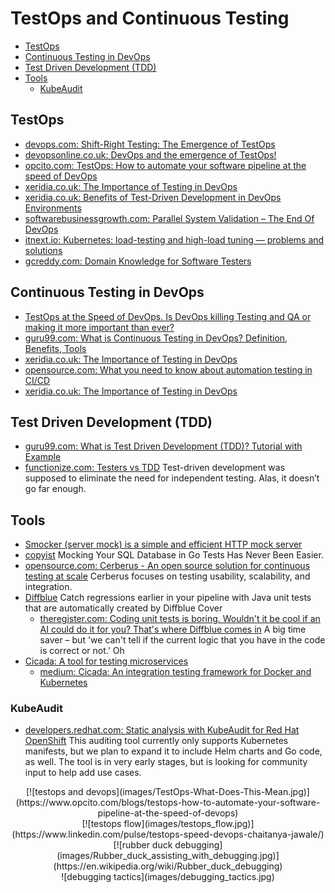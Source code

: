 # TestOps and Continuous Testing
- [TestOps](#testops)
- [Continuous Testing in DevOps](#continuous-testing-in-devops)
- [Test Driven Development (TDD)](#test-driven-development-tdd)
- [Tools](#tools)
    - [KubeAudit](#kubeaudit)

## TestOps
- [devops.com: Shift-Right Testing: The Emergence of TestOps](https://devops.com/shift-right-testing-the-emergence-of-testops/)
- [devopsonline.co.uk: DevOps and the emergence of TestOps!](https://www.devopsonline.co.uk/devops-and-the-emergence-of-testops/)
- [opcito.com: TestOps: How to automate your software pipeline at the speed of DevOps](https://www.opcito.com/blogs/testops-how-to-automate-your-software-pipeline-at-the-speed-of-devops)
- [xeridia.co.uk: The Importance of Testing in DevOps](https://www.xeridia.co.uk/blog/importance-testing-devops)
- [xeridia.co.uk: Benefits of Test-Driven Development in DevOps Environments](https://www.xeridia.co.uk/blog/benefits-test-driven-development-devops-environments)
- [softwarebusinessgrowth.com: Parallel System Validation – The End Of DevOps](https://www.softwarebusinessgrowth.com/doc/parallel-system-validation-the-end-of-devops-0001)
- [itnext.io: Kubernetes: load-testing and high-load tuning — problems and solutions](https://itnext.io/kubernetes-load-testing-and-high-load-tuning-problems-and-solutions-244d869a9791)
- [gcreddy.com: Domain Knowledge for Software Testers](https://www.gcreddy.com/2016/06/domain-knowledge-for-testers.html)

## Continuous Testing in DevOps
- [TestOps at the Speed of DevOps. Is DevOps killing Testing and QA or making it more important than ever?](https://www.linkedin.com/pulse/testops-speed-devops-chaitanya-jawale/)
- [guru99.com: What is Continuous Testing in DevOps? Definition, Benefits, Tools](https://www.guru99.com/continuous-testing.html)
- [xeridia.co.uk: The Importance of Testing in DevOps](https://www.xeridia.co.uk/blog/importance-testing-devops)
- [opensource.com: What you need to know about automation testing in CI/CD](https://opensource.com/article/20/7/automation-testing-cicd)
- [xeridia.co.uk: The Importance of Testing in DevOps](https://www.xeridia.co.uk/blog/importance-testing-devops)

## Test Driven Development (TDD)
- [guru99.com: What is Test Driven Development (TDD)? Tutorial with Example](https://www.guru99.com/test-driven-development.html)
- [functionize.com: Testers vs TDD](https://www.functionize.com/blog/testers-vs-tdd/) Test-driven development was supposed to eliminate the need for independent testing. Alas, it doesn’t go far enough.

## Tools
- [Smocker (server mock) is a simple and efficient HTTP mock server](https://github.com/Thiht/smocker)
- [copyist](https://github.com/cockroachdb/copyist) Mocking Your SQL Database in Go Tests Has Never Been Easier.
- [opensource.com: Cerberus - An open source solution for continuous testing at scale](https://opensource.com/article/20/8/cerberus-test-automation) Cerberus focuses on testing usability, scalability, and integration.
- [Diffblue](https://www.diffblue.com/) Catch regressions earlier in your pipeline with Java unit tests that are automatically created by Diffblue Cover
    - [theregister.com: Coding unit tests is boring. Wouldn't it be cool if an AI could do it for you? That's where Diffblue comes in](https://www.theregister.com/2020/09/21/diffblue_let_ai_code_unit_tests) A big time saver – but 'we can't tell if the current logic that you have in the code is correct or not.' Oh
- [Cicada: A tool for testing microservices](https://cicadatesting.github.io/cicada-2/)
    - [medium: Cicada: An integration testing framework for Docker and Kubernetes](https://medium.com/@jeremyaherzog/cicada-an-integration-testing-framework-for-docker-and-kubernetes-7eee5624cc55)

### KubeAudit 
- [developers.redhat.com: Static analysis with KubeAudit for Red Hat OpenShift](https://developers.redhat.com/blog/2020/10/09/static-analysis-with-kubeaudit-for-red-hat-openshift/) This auditing tool currently only supports Kubernetes manifests, but we plan to expand it to include Helm charts and Go code, as well. The tool is in very early stages, but is looking for community input to help add use cases.

<center>
[![testops and devops](images/TestOps-What-Does-This-Mean.jpg)](https://www.opcito.com/blogs/testops-how-to-automate-your-software-pipeline-at-the-speed-of-devops)
</center>

<center>
[![testops flow](images/testops_flow.jpg)](https://www.linkedin.com/pulse/testops-speed-devops-chaitanya-jawale/)
</center>

<center>
[![rubber duck debugging](images/Rubber_duck_assisting_with_debugging.jpg)](https://en.wikipedia.org/wiki/Rubber_duck_debugging)
</center>

<center>
![debugging tactics](images/debugging_tactics.jpg)
</center>

